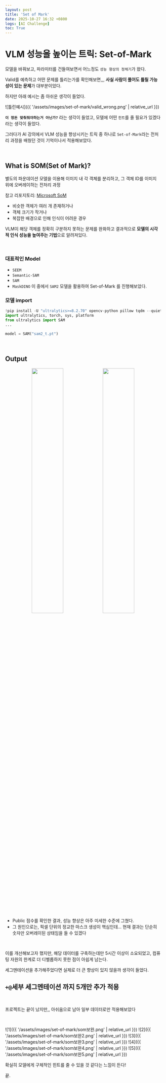 ```yaml
---
layout: post
title: 'Set of Mark'
date: 2025-10-27 16:32 +0800
logs: [AI Challenge]
toc: True
---
```

# VLM 성능을 높이는 트릭: Set-of-Mark
모델을 바꿔보고, 파라미터를 건들여보면서 어느정도 `성능 향상의 정체기`가 왔다.

Valid를 예측하고 어떤 문제를 틀리는가를 확인해보면,,, **사실 사람이 풀어도 틀릴 가능성이 있는 문제**가 대부분이었다.

하지만 아래 예시는 좀 아쉬운 생각이 들었다.

![틀린예시]({{ '/assets/images/set-of-mark/valid_wrong.png' | relative_url }})

**`이 정돈 맞춰줘야하는거 아닌가?`** 라는 생각이 들었고, 모델에 어떤 `힌트`를 줄 필요가 있겠다라는 생각이 들었다.


그러다가 AI 강의에서 VLM 성능을 향상시키는 트릭 중 하나로 `Set-of-Mark`라는 전처리 과정을 배웠던 것이 기억이나서 적용해보았다.

<br>

## What is SOM(Set of Mark)?
별도의 파운데이션 모델을 이용해 이미지 내 각 객체를 분리하고,
그 객체 ID를 이미지 위에 오버레이하는 전처리 과정

참고 리포지토리: [Microsoft SoM](https://github.com/microsoft/SoM)
- 비슷한 객체가 여러 개 존재하거나
- 객체 크기가 작거나
- 복잡한 배경으로 인해 인식이 어려운 경우
  
VLM이 해당 객체를 정확히 구분하지 못하는 문제를 완화하고 결과적으로 **모델의 시각적 인식 성능을 높여주는 기법**으로 알려져있다.

<br>

### 대표적인 Model
- `SEEM`
- `Semantic-SAM`
- `SAM`
- `MaskDINO` 
이 중에서 `SAM2` 모델을 활용하여 Set-of-Mark 를 진행해보았다.


### 모델 import
```python
!pip install -U "ultralytics>=8.2.70" opencv-python pillow tqdm --quiet
import ultralytics, torch, sys, platform
from ultralytics import SAM
...

model = SAM("sam2_t.pt")
```

<br>

## Output
<p align="center">
  <img src="{{ '/assets/images/set-of-mark/som예시2.png' | relative_url }}" width="45%" />
  <img src="{{ '/assets/images/set-of-mark/som예시1.png' | relative_url }}" width="45%" />
</p>

- Public 점수를 확인한 결과, 성능 향상은 아주 미세한 수준에 그쳤다.
- 그 원인으로는, 픽셀 단위의 정교한 마스크 생성이 핵심인데... 현재 결과는 단순히 숫자만 오버레이된 상태임을 들 수 있겠다
  
<br>

이를 개선해보고자 했지만, 해당 데이터를 구축하는데만 5시간 이상이 소요되었고, 컴퓨팅 자원의 한계로 더 디벨롭하지 못한 점이 아쉽게 남는다.

세그멘테이션을 추가해주었다면 실제로 더 큰 향상이 있지 않을까 생각이 들었다.

## `+@`세부 세그멘테이션 까지 5개만 추가 적용

<br>

프로젝트는 끝이 났지만,, 아쉬움으로 남아 일부 데이터로만 적용해보았다

<br>

![1]({{ '/assets/images/set-of-mark/som보완.png' | relative_url }})
![2]({{ '/assets/images/set-of-mark/som보완2.png' | relative_url }})
![3]({{ '/assets/images/set-of-mark/som보완3.png' | relative_url }})
![4]({{ '/assets/images/set-of-mark/som보완4.png' | relative_url }})
![5]({{ '/assets/images/set-of-mark/som보완5.png' | relative_url }})

확실히 모델에게 구체적인 힌트를 줄 수 있을 것 같다는 느낌이 든다!

끝.